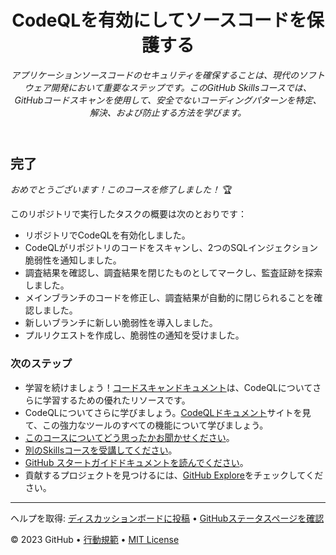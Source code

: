 <header>

<!--
  <<< Author notes: Course header >>>
  Read <https://skills.github.com/quickstart> for more information about how to build courses using this template.
  Include a 1280×640 image, course name in sentence case, and a concise description in emphasis.
  In your repository settings: enable template repository, add your 1280×640 social image, auto delete head branches.
  Next to "About", add description & tags; disable releases, packages, & environments.
  Add your open source license, GitHub uses the MIT license.
-->

# CodeQLを有効にしてソースコードを保護する

_アプリケーションソースコードのセキュリティを確保することは、現代のソフトウェア開発において重要なステップです。このGitHub Skillsコースでは、GitHubコードスキャンを使用して、安全でないコーディングパターンを特定、解決、および防止する方法を学びます。_

</header>

<!--
  <<< Author notes: Finish >>>
  Review what we learned, ask for feedback, provide next steps.
-->

## 完了

_おめでとうございます！このコースを修了しました！_ 🏆

このリポジトリで実行したタスクの概要は次のとおりです：
  - リポジトリでCodeQLを有効化しました。
  - CodeQLがリポジトリのコードをスキャンし、2つのSQLインジェクション脆弱性を通知しました。
  - 調査結果を確認し、調査結果を閉じたものとしてマークし、監査証跡を探索しました。
  - メインブランチのコードを修正し、調査結果が自動的に閉じられることを確認しました。
  - 新しいブランチに新しい脆弱性を導入しました。
  - プルリクエストを作成し、脆弱性の通知を受けました。

### 次のステップ

- 学習を続けましょう！[コードスキャンドキュメント](https://docs.github.com/en/code-security/code-scanning/automatically-scanning-your-code-for-vulnerabilities-and-errors/about-code-scanning)は、CodeQLについてさらに学習するための優れたリソースです。
- CodeQLについてさらに学びましょう。[CodeQLドキュメント](https://codeql.github.com/docs/)サイトを見て、この強力なツールのすべての機能について学びましょう。
- [このコースについてどう思ったかお聞かせください](https://github.com/orgs/skills/discussions/405)。
- [別のSkillsコースを受講してください](https://github.com/skills)。
- [GitHub スタートガイドドキュメントを読んでください](https://docs.github.com/en/get-started)。
- 貢献するプロジェクトを見つけるには、[GitHub Explore](https://github.com/explore)をチェックしてください。

<footer>

<!--
  <<< Author notes: Footer >>>
  Add a link to get support, GitHub status page, code of conduct, license link.
-->

---

ヘルプを取得: [ディスカッションボードに投稿](https://github.com/orgs/skills/discussions/categories/introduction-to-codeql) &bull; [GitHubステータスページを確認](https://www.githubstatus.com/)

&copy; 2023 GitHub &bull; [行動規範](https://www.contributor-covenant.org/version/2/1/code_of_conduct/code_of_conduct.md) &bull; [MIT License](https://gh.io/mit)

</footer>
